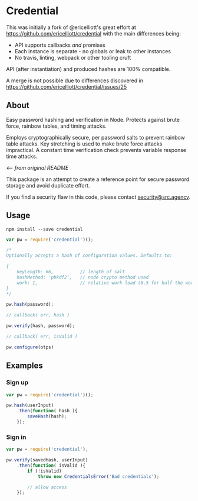 # Credential

This was initially a fork of @ericelliott's great effort at
https://github.com/ericelliott/credential with the main differences being:

- API supports callbacks *and* promises
- Each instance is separate - no globals or leak to other instances
- No travis, linting, webpack or other tooling cruft

API (after instantiation) and produced hashes are 100% compatible.

A merge is not possible due to differences discovered in
https://github.com/ericelliott/credential/issues/25

## About

Easy password hashing and verification in Node. Protects against brute force,
rainbow tables, and timing attacks.

Employs cryptographically secure, per password salts to prevent rainbow table
attacks. Key stretching is used to make brute force attacks impractical. A
constant time verification check prevents variable response time attacks.

*<-- from original README*

This package is an attempt to create a reference point for secure password
storage and avoid duplicate effort.

If you find a security flaw in this code, please contact security@src.agency.

## Usage

```shell
npm install --save credential
```

```js
var pw = require('credential')();

/*
Optionally accepts a hash of configuration values. Defaults to:

{
	keyLength: 66,			// length of salt
	hashMethod: 'pbkdf2',	// node crypto method used
	work: 1,				// relative work load (0.5 for half the work)
}
*/

pw.hash(password);

// callback( err, hash )

pw.verify(hash, password);

// callback( err, isValid )

pw.configure(otps)
```

## Examples

### Sign up

```js
var pw = require('credential')();

pw.hash(userInput)
	.then(function( hash ){
		saveHash(hash);
	});
```

### Sign in

```js
var pw = require('credential'),

pw.verify(savedHash, userInput)
	.then(function( isValid ){
		if (!isValid)
			throw new CredentialsError('Bad credentials');

		// allow access
	});
```
